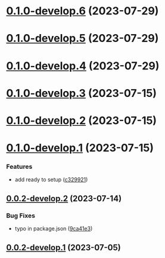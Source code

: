 # [0.1.0-develop.6](https://git.lumeweb.com/LumeWeb/kernel-libresolver/compare/v0.1.0-develop.5...v0.1.0-develop.6) (2023-07-29)

# [0.1.0-develop.5](https://git.lumeweb.com/LumeWeb/kernel-libresolver/compare/v0.1.0-develop.4...v0.1.0-develop.5) (2023-07-29)

# [0.1.0-develop.4](https://git.lumeweb.com/LumeWeb/kernel-libresolver/compare/v0.1.0-develop.3...v0.1.0-develop.4) (2023-07-29)

# [0.1.0-develop.3](https://git.lumeweb.com/LumeWeb/kernel-libresolver/compare/v0.1.0-develop.2...v0.1.0-develop.3) (2023-07-15)

# [0.1.0-develop.2](https://git.lumeweb.com/LumeWeb/kernel-libresolver/compare/v0.1.0-develop.1...v0.1.0-develop.2) (2023-07-15)

# [0.1.0-develop.1](https://git.lumeweb.com/LumeWeb/kernel-libresolver/compare/v0.0.2-develop.2...v0.1.0-develop.1) (2023-07-15)


### Features

* add ready to setup ([c329921](https://git.lumeweb.com/LumeWeb/kernel-libresolver/commit/c329921aa403b65cb5938a8ea421bdbe3796541a))

## [0.0.2-develop.2](https://git.lumeweb.com/LumeWeb/kernel-libresolver/compare/v0.0.2-develop.1...v0.0.2-develop.2) (2023-07-14)


### Bug Fixes

* typo in package.json ([9ca41e3](https://git.lumeweb.com/LumeWeb/kernel-libresolver/commit/9ca41e326156244ebaa46b565aed98dfbd20ef7b))

## [0.0.2-develop.1](https://git.lumeweb.com/LumeWeb/kernel-libresolver/compare/v0.0.1...v0.0.2-develop.1) (2023-07-05)
